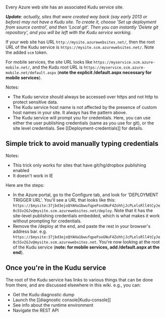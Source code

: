Every Azure web site has an associated Kudu service site.

_**Update**: actually, sites that were created way back (say early 2013 or before) may not have a Kudu site. To create it, choose 'Set up deployment from source control', and then 'Local git'. Then you can instantly 'Delete git repository', and you will be left with the Kudu service working._

If your web site has URL `http://mysite.azurewebsites.net/`, then the root URL of the Kudu service is `https://mysite.scm.azurewebsites.net/`. Note the added `scm` token.

For mobile services, the site URL looks like `https://myservice.scm.azure-mobile.net/`, and the Kudu root URL is 
`https://myservice.scm.azure-mobile.net/default.aspx` (**note the explicit /default.aspx necessary for mobile services**).

Notes:

- The Kudu service should always be accessed over https and not http to protect sensitive data.
- The Kudu service host name is not affected by the presence of custom host names in your site. It always has the pattern above.
- The Kudu service will prompt you for credentials. Here, you can use either the user publishing credentials (same as you use for git), or the site level credentials. See [[Deployment-credentials]] for details.

## Simple trick to avoid manually typing credentials

Notes:

- This trick only works for sites that have git/hg/dropbox publishing enabled
- It doesn't work in IE

Here are the steps:

- In the Azure portal, go to the Configure tab, and look for 'DEPLOYMENT TRIGGER URL'. You'll see a URL that looks like this: `https://$mysite:37jbd3ejoQYAHa1bwufqpeFoxGNuF4ZohhjJcPLelsRll4tCyJe0c5Sv2GJv@mysite.scm.azurewebsites.net/deploy`. Note that it has the site-level publishing credentials embedded, which is what makes it work without prompting for credentials.
- Remove the /deploy at the end, and paste the rest in your browser's address bar. e.g. `https://$mysite:37jbd3ejoQYAHa1bwufqpeFoxGNuF4ZohhjJcPLelsRll4tCyJe0c5Sv2GJv@mysite.scm.azurewebsites.net`. You're now looking at the root of the Kudu service (**note: for mobile services, add /default.aspx at the end**).

## Once you're in the Kudu service

The root of the Kudu service has links to various things that can be done from there, and are discussed elsewhere in this wiki. e.g., you can:

- Get the Kudu diagnostic dump
- Launch the [[diagnostic console|Kudu-console]]
- See info about the runtime environment
- Navigate the REST API